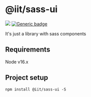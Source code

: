 # @iit/sass-ui

[![](https://img.shields.io/npm/v/@iit/sass-ui.svg)](https://www.npmjs.com/package/@iit/sass-ui) [![Generic badge](https://img.shields.io/badge/version-0.4.0-<COLOR>.svg)](https://github.com/wowxoxo/iit-sass-ui)

It's just a library with sass components

## Requirements

Node v16.x

## Project setup

```
npm install @iit/sass-ui -S
```
